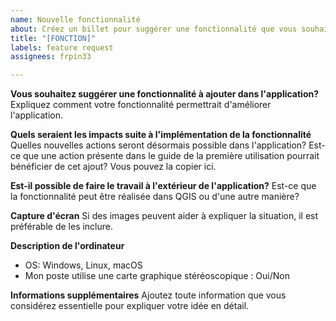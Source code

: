 ```yaml
---
name: Nouvelle fonctionnalité
about: Créez un billet pour suggérer une fonctionnalité que vous souhaitez faire ajouter dans l'application
title: "[FONCTION]"
labels: feature request
assignees: frpin33

---
```


**Vous souhaitez suggérer une fonctionnalité à ajouter dans l'application?**
Expliquez comment votre fonctionnalité permettrait d'améliorer l'application.

**Quels seraient les impacts suite à l'implémentation de la fonctionnalité** 
Quelles nouvelles actions seront désormais possible dans l'application?
Est-ce que une action présente dans le guide de la première utilisation pourrait bénéficier de cet ajout? Vous pouvez la copier ici.

**Est-il possible de faire le travail à l'extérieur de l'application?**
Est-ce que la fonctionnalité peut être réalisée dans QGIS ou d'une autre manière? 

**Capture d'écran**
Si des images peuvent aider à expliquer la situation, il est préférable de les inclure.

**Description de l'ordinateur**
 - OS: Windows, Linux, macOS
 - Mon poste utilise une carte graphique stéréoscopique : Oui/Non

**Informations supplémentaires**
Ajoutez toute information que vous considérez essentielle pour expliquer votre idée en détail.
